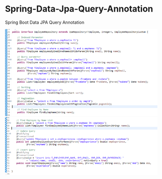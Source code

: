 # Spring-Data-Jpa-Query-Annotation
Spring Boot Data JPA Query Annotation

<img src="https://github.com/Sudarshan-Gowda/Spring-Data-Jpa-Query-Annotation/blob/master/docs/Picture1.png">
<img src="https://github.com/Sudarshan-Gowda/Spring-Data-Jpa-Query-Annotation/blob/master/docs/Picture2.png">
